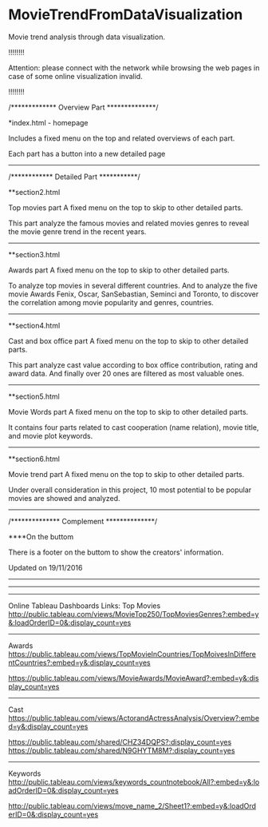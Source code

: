 # MovieTrendFromDataVisualization
Movie trend analysis through data visualization.



!!!!!!!!

Attention: please connect with the network while browsing the web pages in case of some online visualization invalid.

!!!!!!!!

/************* Overview Part **************/

*index.html - homepage

Includes a fixed menu on the top and 
related overviews of each part.

Each part has a button into a new detailed page
*******************************************************************



/************ Detailed Part ***********/

**section2.html

Top movies part
A fixed menu on the top to skip to other detailed parts.

This part analyze the famous movies and related movies genres to reveal the movie genre trend in the recent years.
*******************************************************************

**section3.html

Awards part
A fixed menu on the top to skip to other detailed parts.

To analyze top movies in several different countries.
And to analyze the five movie Awards Fenix, Oscar, SanSebastian, Seminci and Toronto, to discover the correlation among movie popularity and genres, countries.
*******************************************************************

**section4.html

Cast and box office part
A fixed menu on the top to skip to other detailed parts.

This part analyze cast value according to box office contribution, rating and award data. And finally over 20 ones are filtered as most valuable ones.
*******************************************************************

**section5.html

Movie Words part
A fixed menu on the top to skip to other detailed parts.

It contains four parts related to cast cooperation (name relation), movie title, and movie plot keywords.
*******************************************************************

**section6.html

Movie trend part
A fixed menu on the top to skip to other detailed parts.

Under overall consideration in this project, 10 most potential to be popular movies are showed and analyzed.
*******************************************************************




/************** Complement **************/

****On the buttom

There is a footer on the buttom to show the creators' information.

Updated on 19/11/2016

********************************************************************
*********************************************************************
*********************************************************************

Online Tableau Dashboards Links:
Top Movies
http://public.tableau.com/views/MovieTop250/TopMoviesGenres?:embed=y&:loadOrderID=0&:display_count=yes
*********************************

Awards
https://public.tableau.com/views/TopMovieInCountries/TopMoivesInDifferentCountries?:embed=y&:display_count=yes

https://public.tableau.com/views/MovieAwards/MovieAward?:embed=y&:display_count=yes
*********************************

Cast
https://public.tableau.com/views/ActorandActressAnalysis/Overview?:embed=y&:display_count=yes

https://public.tableau.com/shared/CHZ34DQPS?:display_count=yes
https://public.tableau.com/shared/N9GHYTM8M?:display_count=yes

*********************************

Keywords
http://public.tableau.com/views/keywords_countnotebook/All?:embed=y&:loadOrderID=0&:display_count=yes

http://public.tableau.com/views/move_name_2/Sheet1?:embed=y&:loadOrderID=0&:display_count=yes

